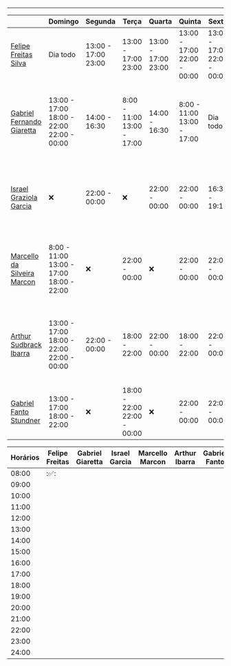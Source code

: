 ------------------------------------------
|  | Domingo | Segunda | Terça| Quarta | Quinta | Sexta | Sábado | 
|--- |--- |--- |--- |--- |--- |--- |--- |
| <a href="https://tools.ages.pucrs.br/felipe.silva">Felipe Freitas Silva</a> |Dia todo |13:00 - 17:00<br>23:00 |13:00 - 17:00<br>23:00 |13:00 - 17:00<br>23:00 |13:00 - 17:00<br>22:00 - 00:00 |13:00 - 17:00<br>22:00 - 00:00 |Dia todo
| <a href="https://tools.ages.pucrs.br/gabriel.giaretta">Gabriel Fernando Giaretta</a> |13:00 - 17:00<br>18:00 - 22:00<br>22:00 - 00:00 |14:00 - 16:30 |8:00 - 11:00<br>13:00 - 17:00 |14:00 - 16:30 |8:00 - 11:00<br>13:00 - 17:00 |Dia todo |13:00 - 17:00<br>18:00 - 22:00<br>22:00 - 00:00
| <a href="https://tools.ages.pucrs.br/israel.garcia">Israel Graziola Garcia</a> | :x:|22:00 - 00:00 |:x: |22:00 - 00:00 |22:00 - 00:00|16:30 - 19:15 |8:00 - 11:00<br>13:00 - 17:00<br>22:00 - 00:00
| <a href="https://tools.ages.pucrs.br/marcello.marcon">Marcello da Silveira Marcon</a> |8:00 - 11:00<br>13:00 - 17:00<br>18:00 - 22:00 |:x: |22:00 - 00:00 |:x: |22:00 - 00:00 |22:00 - 00:00 |8:00 - 11:00<br>13:00 - 17:00<br>18:00 - 22:00
| <a href="https://tools.ages.pucrs.br/arthur.ibarra">Arthur Sudbrack Ibarra</a> | 13:00 - 17:00<br>18:00 - 22:00<br>22:00 - 00:00|22:00 - 00:00 |18:00 - 22:00 |22:00 - 00:00 |18:00 - 22:00 |22:00 - 00:00 |13:00 - 17:00<br>18:00 - 22:00<br>22:00 - 00:00
| <a href="https://tools.ages.pucrs.br/gabriel.stundner">Gabriel Fanto Stundner</a>      |13:00 - 17:00<br>18:00 - 22:00 |:x: |18:00 - 22:00<br>22:00 - 00:00 |:x:|22:00 - 00:00 |22:00 - 00:00 |18:00 - 22:00<br>22:00 - 00:00

| Horários | Felipe Freitas | Gabriel Giaretta | Israel Garcia | Marcello Marcon | Arthur Ibarra | Gabriel Fanto
| --- | --- | --- | --- | --- | --- | --- |
| 08:00 | ::white_check_mark::
| 09:00 | 
| 10:00 | 
| 11:00 |
| 12:00 |
| 13:00 |
| 14:00 |
| 15:00 |
| 16:00 |
| 17:00 |
| 18:00 |
| 19:00 |
| 20:00 |
| 21:00 |
| 22:00 |
| 23:00 |
| 24:00 |
